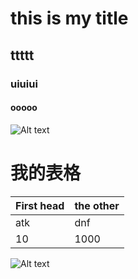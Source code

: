 #  this is my title
## ttttt
### uiuiui
#### ooooo
![Alt text](https://github.com/shiep18/EIS2020/raw/master/markdowncheatsheet.JPG)

# 我的表格
|First head | the other |
| --------  | -------   |
| atk       | dnf       |
| 10        | 1000      |
![Alt text]()
